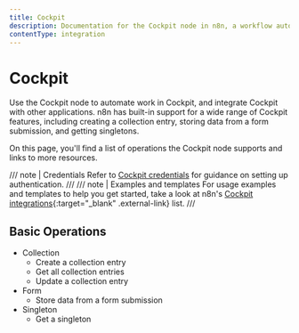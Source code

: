 ```yaml
---
title: Cockpit
description: Documentation for the Cockpit node in n8n, a workflow automation platform. Includes details of operations and configuration, and links to examples and credentials information.
contentType: integration
---
```


# Cockpit

Use the Cockpit node to automate work in Cockpit, and integrate Cockpit with other applications. n8n has built-in support for a wide range of Cockpit features, including creating a collection entry, storing data from a form submission, and getting singletons.

On this page, you'll find a list of operations the Cockpit node supports and links to more resources.

/// note | Credentials
Refer to [Cockpit credentials](/integrations/builtin/credentials/cockpit/) for guidance on setting up authentication. 
///
/// note | Examples and templates
For usage examples and templates to help you get started, take a look at n8n's [Cockpit integrations](https://n8n.io/integrations/cockpit/){:target="_blank" .external-link} list.
///

## Basic Operations

* Collection
    * Create a collection entry
    * Get all collection entries
    * Update a collection entry
* Form
    * Store data from a form submission
* Singleton
    * Get a singleton
